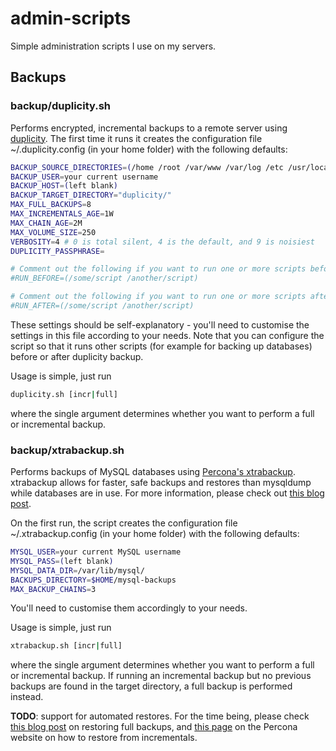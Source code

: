 # admin-scripts #

Simple administration scripts I use on my servers. 

## Backups ##

### backup/duplicity.sh ###

Performs encrypted, incremental backups to a remote server using [duplicity](http://duplicity.nongnu.org). 
The first time it runs it creates the configuration file ~/.duplicity.config (in your home folder) with the following defaults:

``` bash
BACKUP_SOURCE_DIRECTORIES=(/home /root /var/www /var/log /etc /usr/local)
BACKUP_USER=your current username
BACKUP_HOST=(left blank)
BACKUP_TARGET_DIRECTORY="duplicity/"
MAX_FULL_BACKUPS=8
MAX_INCREMENTALS_AGE=1W
MAX_CHAIN_AGE=2M
MAX_VOLUME_SIZE=250
VERBOSITY=4 # 0 is total silent, 4 is the default, and 9 is noisiest
DUPLICITY_PASSPHRASE=

# Comment out the following if you want to run one or more scripts before duplicity backup.
#RUN_BEFORE=(/some/script /another/script)

# Comment out the following if you want to run one or more scripts after duplicity backup.
#RUN_AFTER=(/some/script /another/script)
```

These settings should be self-explanatory - you'll need to customise the settings in this file according to your needs. Note that you can configure the script so that it runs other scripts (for example for backing up databases) before or after duplicity backup. 

Usage is simple, just run

``` bash
duplicity.sh [incr|full] 
```

where the single argument determines whether you want to perform a full or incremental backup. 


### backup/xtrabackup.sh ###


Performs backups of MySQL databases using [Percona's xtrabackup](http://www.percona.com/doc/percona-xtrabackup/). xtrabackup allows for faster, safe backups and restores than mysqldump while databases are in use. For more information, please check out [this blog post](http://vitobotta.com/painless-hot-backups-mysql-live-databases-percona-xtrabackup/ "Painless, ultra fast hot backups and restores of MySQL databases with Percona's XtraBackup").

On the first run, the script creates the configuration file ~/.xtrabackup.config (in your home folder) with the following defaults:

``` bash
MYSQL_USER=your current MySQL username
MYSQL_PASS=(left blank)
MYSQL_DATA_DIR=/var/lib/mysql/
BACKUPS_DIRECTORY=$HOME/mysql-backups
MAX_BACKUP_CHAINS=3
```

You'll need to customise them accordingly to your needs.

Usage is simple, just run

``` bash
xtrabackup.sh [incr|full] 
```

where the single argument determines whether you want to perform a full or incremental backup. If running an incremental backup but no previous backups are found in the target directory, a full backup is performed instead.

**TODO**: support for automated restores. For the time being, please check [this blog post](http://vitobotta.com/painless-hot-backups-mysql-live-databases-percona-xtrabackup/ "Painless, ultra fast hot backups and restores of MySQL databases with Percona's XtraBackup") on restoring full backups, and [this page](http://www.percona.com/doc/percona-xtrabackup/xtrabackup_bin/incremental_backups.html?id=percona-xtrabackup:xtrabackup:incremental) on the Percona website on how to restore from incrementals.